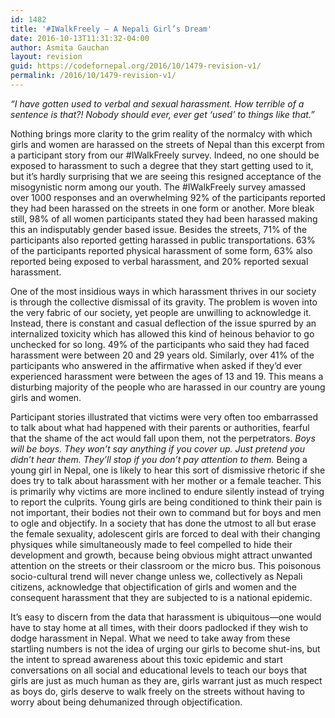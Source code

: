 ```yaml
---
id: 1482
title: '#IWalkFreely – A Nepali Girl’s Dream'
date: 2016-10-13T11:31:32-04:00
author: Asmita Gauchan
layout: revision
guid: https://codefornepal.org/2016/10/1479-revision-v1/
permalink: /2016/10/1479-revision-v1/
---
```

_<span style="font-weight: 400">“</span><span style="font-weight: 400">I have gotten used to verbal and sexual harassment. How terrible of a sentence is that?! Nobody should ever, ever get ‘used’ to things like that.</span>_<span style="font-weight: 400"><em>”</em> </span>

<span style="font-weight: 400">Nothing brings more clarity to the grim reality of the normalcy with which girls and women are harassed on the streets of Nepal than this excerpt from a participant story from our #IWalkFreely survey. Indeed, no one should be exposed to harassment to such a degree that they start getting used to it, but it’s hardly surprising that we are seeing this resigned acceptance of the misogynistic norm among our youth. The #IWalkFreely survey amassed over 1000 responses and an overwhelming 92% of the participants reported they had been harassed on the streets in one form or another. More bleak still, 98% of all women participants stated they had been harassed making this an indisputably gender based issue. Besides the streets, 71% of the participants also reported getting harassed in public transportations. 63% of the participants reported physical harassment of some form, 63% also reported being exposed to verbal harassment, and 20% reported sexual harassment. </span>

<span style="font-weight: 400">One of the most insidious ways in which harassment thrives in our society is through the collective dismissal of its gravity. The problem is woven into the very fabric of our society, yet people are unwilling to acknowledge it. Instead, there is constant and casual deflection of the issue spurred by an internalized toxicity which has allowed this kind of heinous behavior to go unchecked for so long. 49% of the participants who said they had faced harassment were between 20 and 29 years old. Similarly, over 41% of the participants who answered in the affirmative when asked if they’d ever experienced harassment were between the ages of 13 and 19. This means a disturbing majority of the people who are harassed in our country are young girls and women. </span>

<span style="font-weight: 400">Participant stories illustrated that victims were very often too embarrassed to talk about what had happened with their parents or authorities, fearful that the shame of the act would fall upon them, not the perpetrators. </span>_<span style="font-weight: 400">Boys will be boys</span>_<span style="font-weight: 400">. </span>_<span style="font-weight: 400">They won’t say anything if you cover up. Just pretend you didn’t hear them. They’ll stop if you don’t pay attention to them. </span>_<span style="font-weight: 400">Being a young girl in Nepal, one is likely to hear this sort of dismissive rhetoric if she does try to talk about harassment with her mother or a female teacher. This is primarily why victims are more inclined to endure silently instead of trying to report the culprits. Young girls are being conditioned to think their pain is not important, their bodies not their own to command but for boys and men to ogle and objectify. In a society that has done the utmost to all but erase the female sexuality, adolescent girls are forced to deal with their changing physiques while simultaneously made to feel compelled to hide their development and growth, because being obvious might attract unwanted attention on the streets or their classroom or the micro bus. This poisonous socio-cultural trend will never change unless we, collectively as Nepali citizens, acknowledge that objectification of girls and women and the consequent harassment that they are subjected to is a national epidemic.  </span>

<span style="font-weight: 400">It’s easy to discern from the data that harassment is ubiquitous—one would have to stay home at all times, with their doors padlocked if they wish to dodge harassment in Nepal. What we need to take away from these startling numbers is not the idea of urging our girls to become shut-ins, but the intent to spread awareness about this toxic epidemic and start conversations on all social and educational levels to teach our boys that girls are just as much human as they are, girls warrant just as much respect as boys do, girls deserve to walk freely on the streets without having to worry about being dehumanized through objectification.</span>